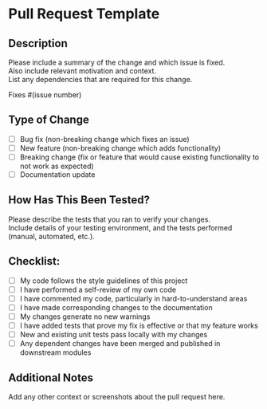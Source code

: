 # Pull Request Template

## Description

Please include a summary of the change and which issue is fixed.  
Also include relevant motivation and context.  
List any dependencies that are required for this change.

Fixes #(issue number)

## Type of Change

- [ ] Bug fix (non-breaking change which fixes an issue)  
- [ ] New feature (non-breaking change which adds functionality)  
- [ ] Breaking change (fix or feature that would cause existing functionality to not work as expected)  
- [ ] Documentation update  

## How Has This Been Tested?

Please describe the tests that you ran to verify your changes.  
Include details of your testing environment, and the tests performed (manual, automated, etc.).

## Checklist:

- [ ] My code follows the style guidelines of this project  
- [ ] I have performed a self-review of my own code  
- [ ] I have commented my code, particularly in hard-to-understand areas  
- [ ] I have made corresponding changes to the documentation  
- [ ] My changes generate no new warnings  
- [ ] I have added tests that prove my fix is effective or that my feature works  
- [ ] New and existing unit tests pass locally with my changes  
- [ ] Any dependent changes have been merged and published in downstream modules  

## Additional Notes

Add any other context or screenshots about the pull request here.
